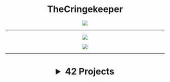 <h1 align="center">TheCringekeeper</h1>

<p align="center"> <a href="https://profile.intra.42.fr/users/ankhabar"><img src="https://badge42.vercel.app/api/v2/clfuo3if4001108l4hyh8vu4g/stats?cursusId=21&coalitionId=48"/></a></p>
<hr>
<p align="center"><a href="https://github.com/TheCringekeeper"><img align="center" src="https://github-readme-stats.vercel.app/api?username=TheCringekeeper&show_icons=true&theme=radical&hide_border=true&locale=en&count_private=true&hide=issues,prs"/></p></a>
<p align="center"><a href="https://github.com/TheCringekeeper"><img align="center" src="https://github-readme-stats.vercel.app/api/top-langs/?username=TheCringekeeper&theme=radical&include_all_commits=false&hide_border=true&count_private=false&layout=compact"/></p></a>
<hr>
<h1 align="center">

<details>
<summary> 42 Projects </summary>

<hr>

<a href="https://github.com/TheCringekeeper/cpp01">cpp01  <img
src="https://badge42.vercel.app/api/v2/clfuo3if4001108l4hyh8vu4g/project/3059738"/></a>
  
<a href="https://github.com/TheCringekeeper/cpp00">cpp00  <img
src="https://badge42.vercel.app/api/v2/clfuo3if4001108l4hyh8vu4g/project/3056851"/></a>
  
<a href="https://github.com/TheCringekeeper/Philosophers">philosophers  <img src="https://badge42.vercel.app/api/v2/clfuo3if4001108l4hyh8vu4g/project/3027341"/></a>

<a href="https://github.com/TheCringekeeper/Push_swap">push_swap  <img src="https://badge42.vercel.app/api/v2/clfuo3if4001108l4hyh8vu4g/project/2943624"/></a>

<a href="https://github.com/TheCringekeeper/Minishell">minishell  <img src="https://badge42.vercel.app/api/v2/clfuo3if4001108l4hyh8vu4g/project/2963948"/></a>
  
<a>pipex  <img src="https://badge42.vercel.app/api/v2/clfuo3if4001108l4hyh8vu4g/project/2935594"/></a>

<a>so_long  <img src="https://badge42.vercel.app/api/v2/clfuo3if4001108l4hyh8vu4g/project/2912395"/></a>

<a>get_next_line  <img src="https://badge42.vercel.app/api/v2/clfuo3if4001108l4hyh8vu4g/project/2893194"/></a>
  
<a>libft  <img src="https://badge42.vercel.app/api/v2/clfuo3if4001108l4hyh8vu4g/project/2872829"/></a>

<a>exam rank 02/03/04  <img src="https://badge42.vercel.app/api/v2/clfuo3if4001108l4hyh8vu4g/project/2948280"/></a>
  
<hr>

</details>
